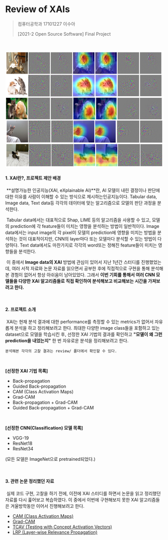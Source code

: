# Review of XAIs

> 컴퓨터공학과 17101227 이수아
>
> [2021-2 Open Source Software] Final Project

<br>



![results](./media/results.PNG)



#### 1. XAI란?, 프로젝트 제안 배경

​	**설명가능한 인공지능(XAI, eXplainable AI)**란, AI 모델이 내린 결정이나 판단에 대한 이유를 사람이 이해할 수 있는 방식으로 제시하는인공지능이다. Tabular data, Image data, Text data등 각각의 데이터에 맞는 알고리즘으로 모델의 판단 과정을 분석한다.

​	Tabular data에서는 대표적으로 Shap, LIME 등의 알고리즘을 사용할 수 있고, 모델의 prediction에 각 feature들이 미치는 영향을 분석하는 방법이 일반적이다. Image data에서는 input image의 각 pixel이 모델의 prediction에 영향을 미치는 방법을 분석하는 것이 대표적이지만, CNN의 layer마다 또는 모델마다 분석할 수 있는 방법이 다양하다. Text data에서도 마찬가지로 각각의 word또는 정해진 feature들이 미치는 영향들을 분석한다.

​	이 중에서 **Image data의 XAI** 방법에 관심이 있어서 지난 1년간 스터디를 진행했었는데, 여러 서적 자료와 논문 자료를 읽으면서 공부한 후에 직접적으로 구현을 통해 분석해본 경험이 없어서 항상 아쉬움이 남아있었다. 그래서 **이번 기회를 통해서 여러 CNN 모델들을 다양한 XAI 알고리즘들로 직접 확인하여 분석해보고 비교해보는 시간을 가져보려고 한다.**

<br>

#### 2. 프로젝트 소개

​	XAI는 현재 분석 결과에 대한 performance를 측정할 수 있는 metrics가 없어서 자유롭게 분석을 하고 정리해보려고 한다. 최대한 다양한 image class들을 포함하고 있는 dataset으로 모델을 학습시킨 후, 선정한 XAI 기법의 결과를 확인하고 **"모델이 왜 그런 prediction을 내었는지"** 한 번 자유로운 분석을 정리해보려고 한다. 

​	`분석해본 각각의 고찰 결과는 review/ 폴더에서 확인할 수 있다.`

<br>

**[선정한 XAI 기법 목록]**

* Back-propagation
* Guided Back-propagation
* CAM (Class Activation Maps)
* Grad-CAM 
* Back-propagation + Grad-CAM
* Guided Back-propagation + Grad-CAM

<br>

**[선정한 CNN(Classification) 모델 목록]**

* VGG-19
* ResNet18
* ResNet34

(모든 모델은 ImageNet으로 pretrained되었다.)

<br>

#### 3. 관련 논문 정리했던 자료

​	실제 코드 구현, 고찰을 하기 전에, 이전에 XAI 스터디를 하면서 논문을 읽고 정리했던 자료를 다시 훑어보고 복습하였다. 이 중에서 이번에 구현해보지 못한 XAI 알고리즘들은 겨울방학동안 이어서 진행해보려고 한다. 

- [CAM (Class Activation Maps)](https://hellopotatoworld.tistory.com/18?category=967465)
- [Grad-CAM](https://hellopotatoworld.tistory.com/19?category=967465)
- [TCAV (Testing with Concept Activation Vectors)](https://hellopotatoworld.tistory.com/21?category=967465)
- [LRP (Layer-wise Relevance Propagation)](https://hellopotatoworld.tistory.com/17?category=942192)

